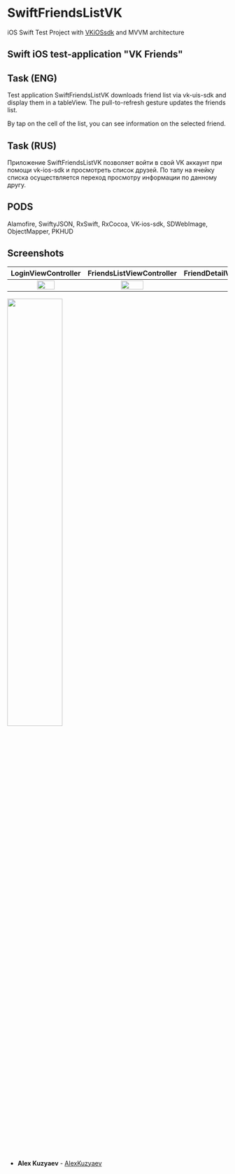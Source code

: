 # SwiftFriendsListVK

iOS Swift Test Project with [VKiOSsdk](https://github.com/VKCOM/vk-ios-sdk) and MVVM architecture

## Swift iOS test-application "VK Friends"

## Task (ENG)

Test application SwiftFriendsListVK downloads friend list via vk-uis-sdk and display them in a tableView. The pull-to-refresh gesture updates the friends list. 

By tap on the cell of the list, you can see information on the selected friend.

## Task (RUS)

Приложение SwiftFriendsListVK позволяет войти в свой VK аккаунт при помощи vk-ios-sdk и просмотреть список друзей.
По тапу на ячейку списка осуществляется переход просмотру информации по данному другу.

## PODS

Alamofire, SwiftyJSON, RxSwift, RxCocoa, VK-ios-sdk, SDWebImage, ObjectMapper, PKHUD

## Screenshots

LoginViewController            |  FriendsListViewController | FriendDetailViewController
:-------------------------:|:-------------------------:|:-------------------------:
<img src="https://user-images.githubusercontent.com/19716289/43244147-23aeef00-90c3-11e8-86ab-bd8b6397de25.png" width="50%"> | <img src="https://user-images.githubusercontent.com/19716289/43244171-3558370c-90c3-11e8-8c6f-0adaea9373cb.png" width="50%"> |
<img src="https://user-images.githubusercontent.com/19716289/43244183-3c9918ce-90c3-11e8-9bed-d3ea6746a136.png" width="50%">

* **Alex Kuzyaev** - [AlexKuzyaev](https://github.com/AlexKuzyaev)
